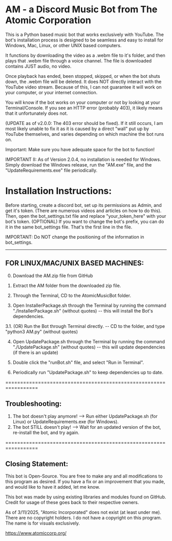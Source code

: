 AM - a Discord Music Bot from The Atomic Corporation
====================================

This is a Python based music bot that works exclusively with YouTube. The bot's installation process is designed to be seamless and easy to install for Windows, Mac, Linux, or other UNIX based computers.

It functions by downloading the video as a .webm file to it's folder, and then plays that .webm file through a voice channel. The file is downloaded contains JUST audio, no video.

Once playback has ended, been stopped, skipped, or when the bot shuts down, the .webm file will be deleted. It does NOT directly interact with the YouTube video stream. Because of this, I can not guarantee it will work on your computer, or your internet connection.

You will know if the bot works on your computer or not by looking at your Terminal/Console. If you see an HTTP error (probably 403), it likely means that it unfortunately does not.

(UPDATE as of v2.0.0: The 403 error should be fixed). If it still occurs, I am most likely unable to fix it as it is caused by a direct "wall" put up by YouTube themselves, and varies depending on which machine the bot runs on.

Important: Make sure you have adequate space for the bot to function!

IMPORTANT II: As of Version 2.0.4, no installation is needed for Windows. Simply download the Windows release, run the "AM.exe" file, and the "UpdateRequirements.exe" file periodically.



Installation Instructions:
==========================
Before starting, create a discord bot, set up its permissions as Admin, and get it's token. (There are numerous videos and articles on how to do this). Then, open the bot_settings.txt file and replace "your_token_here" with your bot's token. (OPTIONAL) If you want to change the bot's prefix, you can do it in the same bot_settings file. That's the first line in the file.

IMPORTANT: Do NOT change the positioning of the information in bot_settings.
____________________________________________________________________________

FOR LINUX/MAC/UNIX BASED MACHINES:
--------------------------------

0. Download the AM.zip file from GitHub

1. Extract the AM folder from the downloaded zip file.

2. Through the Terminal, CD to the AtomicMusicBot folder.

3. Open InstallerPackage.sh through the Terminal by running the command "./InstallerPackage.sh" (without quotes) -- this will install the Bot's dependencies.

3.1. (OR) Run the Bot through Terminal directly. -- CD to the folder, and type "python3 AM.py" (without quotes)

4. Open UpdatePackage.sh through the Terminal by running the command "./UpdatePackage.sh" (without quotes) -- this will update dependencies (if there is an update)

5. Double click the "runBot.sh" file, and select "Run in Terminal".

6. Periodically run "UpdatePackage.sh" to keep dependencies up to date.


=================================================================

Troubleshooting:
--------------
1. The bot doesn't play anymore! --> Run either UpdatePackage.sh (for Linux) or UpdateRequirements.exe (for Windows).
2. The bot STILL doesn't play! --> Wait for an updated version of the bot, re-install the bot, and try again.

=================================================================

Closing Statement:
-----------------
This bot is Open-Source. You are free to make any and all modifications to this program as desired. If you have a fix or an improvement that you made, and would like to have it added, let me know.

This bot was made by using existing libraries and modules found on GitHub. Credit for usage of these goes back to their respective owners.

As of 3/11/2025, "Atomic Incorporated" does not exist (at least under me). There are no copyright holders. I do not have a copyright on this program. The name is for visuals exclusively.

https://www.atomiccorp.org/
